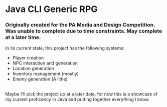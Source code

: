 # Java CLI Generic RPG
### Originally created for the PA Media and Design Competition. Was unable to complete due to time constraints. May complete at a later time.
In its current state, this project has the following systems:
- Player creation
- NPC interaction and generation
- Location generation
- Inventory management (mostly)
- Enemy generation (A little)
<br>
Maybe I'll pick the project up at a later date, for now this is a showcase of my current proficency in Java and putting together everything I know.

